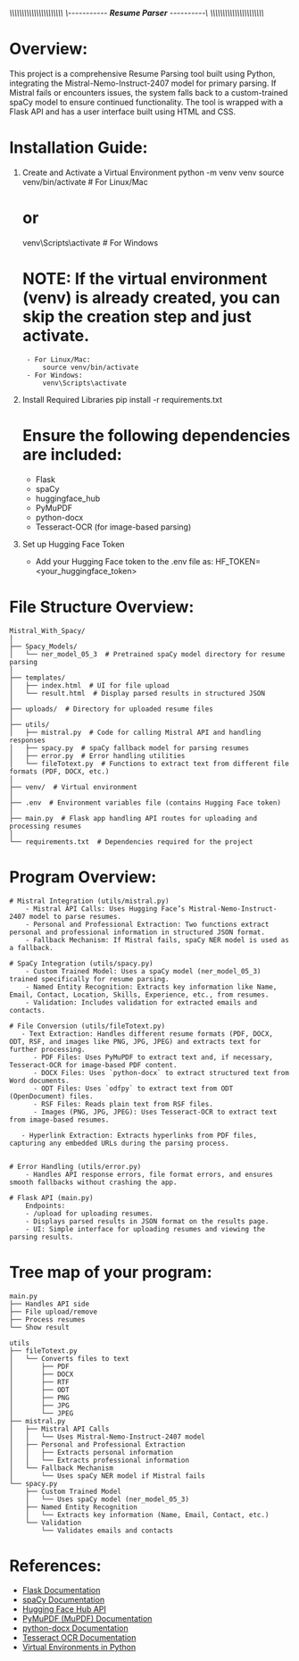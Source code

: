 _\\\\\\\\\\\\\\\\\\\\\\\\\\\\\\\\\\\\\\\\\\\\_
_\\----------- **Resume Parser** ----------\\_
_\\\\\\\\\\\\\\\\\\\\\\\\\\\\\\\\\\\\\\\\\\\\_

# Overview:
This project is a comprehensive Resume Parsing tool built using Python,
integrating the Mistral-Nemo-Instruct-2407 model for primary parsing.
If Mistral fails or encounters issues,
the system falls back to a custom-trained spaCy model to ensure continued functionality.
The tool is wrapped with a Flask API and has a user interface built using HTML and CSS.


# Installation Guide:

1. Create and Activate a Virtual Environment
    python -m venv venv
    source venv/bin/activate  # For Linux/Mac
    # or
    venv\Scripts\activate  # For Windows

    # NOTE: If the virtual environment (venv) is already created, you can skip the creation step and just activate.
        - For Linux/Mac:
            source venv/bin/activate
        - For Windows:
            venv\Scripts\activate

2. Install Required Libraries
    pip install -r requirements.txt

    # Ensure the following dependencies are included:
    - Flask
    - spaCy
    - huggingface_hub
    - PyMuPDF
    - python-docx
    - Tesseract-OCR (for image-based parsing)

3. Set up Hugging Face Token
    - Add your Hugging Face token to the .env file as:
    HF_TOKEN=<your_huggingface_token>


# File Structure Overview:
    Mistral_With_Spacy/
    │
    ├── Spacy_Models/
    │   └── ner_model_05_3  # Pretrained spaCy model directory for resume parsing
    │
    ├── templates/
    │   ├── index.html  # UI for file upload
    │   └── result.html  # Display parsed results in structured JSON
    │
    ├── uploads/  # Directory for uploaded resume files
    │
    ├── utils/
    │   ├── mistral.py  # Code for calling Mistral API and handling responses
    │   ├── spacy.py  # spaCy fallback model for parsing resumes
    │   ├── error.py  # Error handling utilities
    │   └── fileTotext.py  # Functions to extract text from different file formats (PDF, DOCX, etc.)
    │
    ├── venv/  # Virtual environment
    │
    ├── .env  # Environment variables file (contains Hugging Face token)
    │
    ├── main.py  # Flask app handling API routes for uploading and processing resumes
    │
    └── requirements.txt  # Dependencies required for the project


# Program Overview:

    # Mistral Integration (utils/mistral.py)
        - Mistral API Calls: Uses Hugging Face’s Mistral-Nemo-Instruct-2407 model to parse resumes.
        - Personal and Professional Extraction: Two functions extract personal and professional information in structured JSON format.
        - Fallback Mechanism: If Mistral fails, spaCy NER model is used as a fallback.

    # SpaCy Integration (utils/spacy.py)
        - Custom Trained Model: Uses a spaCy model (ner_model_05_3) trained specifically for resume parsing.
        - Named Entity Recognition: Extracts key information like Name, Email, Contact, Location, Skills, Experience, etc., from resumes.
        - Validation: Includes validation for extracted emails and contacts.

    # File Conversion (utils/fileTotext.py)
       - Text Extraction: Handles different resume formats (PDF, DOCX, ODT, RSF, and images like PNG, JPG, JPEG) and extracts text for further processing.
          - PDF Files: Uses PyMuPDF to extract text and, if necessary, Tesseract-OCR for image-based PDF content.
          - DOCX Files: Uses `python-docx` to extract structured text from Word documents.
          - ODT Files: Uses `odfpy` to extract text from ODT (OpenDocument) files.
          - RSF Files: Reads plain text from RSF files.
          - Images (PNG, JPG, JPEG): Uses Tesseract-OCR to extract text from image-based resumes.

       - Hyperlink Extraction: Extracts hyperlinks from PDF files, capturing any embedded URLs during the parsing process.


    # Error Handling (utils/error.py)
        - Handles API response errors, file format errors, and ensures smooth fallbacks without crashing the app.

    # Flask API (main.py)
        Endpoints:
        - /upload for uploading resumes.
        - Displays parsed results in JSON format on the results page.
        - UI: Simple interface for uploading resumes and viewing the parsing results.


# Tree map of your program:

    main.py
    ├── Handles API side
    ├── File upload/remove
    ├── Process resumes
    └── Show result

    utils
    ├── fileTotext.py
    │   └── Converts files to text
    │       ├── PDF
    │       ├── DOCX
    │       ├── RTF
    │       ├── ODT
    │       ├── PNG
    │       ├── JPG
    │       └── JPEG
    ├── mistral.py
    │   ├── Mistral API Calls
    │   │   └── Uses Mistral-Nemo-Instruct-2407 model
    │   ├── Personal and Professional Extraction
    │   │   ├── Extracts personal information
    │   │   └── Extracts professional information
    │   └── Fallback Mechanism
    │       └── Uses spaCy NER model if Mistral fails
    └── spacy.py
        ├── Custom Trained Model
        │   └── Uses spaCy model (ner_model_05_3)
        ├── Named Entity Recognition
        │   └── Extracts key information (Name, Email, Contact, etc.)
        └── Validation
            └── Validates emails and contacts


# References:

- [Flask Documentation](https://flask.palletsprojects.com/)
- [spaCy Documentation](https://spacy.io/usage)
- [Hugging Face Hub API](https://huggingface.co/docs/huggingface_hub/index)
- [PyMuPDF (MuPDF) Documentation](https://pymupdf.readthedocs.io/en/latest/)
- [python-docx Documentation](https://python-docx.readthedocs.io/en/latest/)
- [Tesseract OCR Documentation](https://github.com/tesseract-ocr/tesseract)
- [Virtual Environments in Python](https://docs.python.org/3/tutorial/venv.html)
